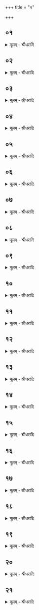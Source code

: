 +++
title = "२"

+++


## ०१
<details><summary>मूलम् - श्रीधरादि</summary>

बार्हस्पत्ये᳘न चरु᳘णा प्र᳘चरति॥  
तस्या᳘निष्ट ऽएव᳘ स्विष्टकृद्भ᳘वत्य᳘थास्मा ऽअ᳘न्नᳫँ᳭ स᳘म्भरत्य᳘न्नं वा᳘ ऽएष ऽउ᳘ज्जयति यो᳘ व्वाजपे᳘येन य᳘जते ऽन्नपे᳘यᳫँ᳭ ह वै ना᳘मैतद्य᳘द्वाजपे᳘यं तद्य᳘दे᳘वैतद᳘न्नमुद᳘जैषीत्त᳘दे᳘वास्मा ऽएतत्स᳘म्भरति॥
</details>

## ०२
<details><summary>मूलम् - श्रीधरादि</summary>

(त्यौ᳘) औ᳘दुम्बरे पात्रे᳘[[!!]]॥  
(त्रे᳘ ऽन्नं) अ᳘न्नं वा ऽऊ᳘र्गुदुम्ब᳘र ऽऊ᳘र्जो ऽन्ना᳘द्यस्या᳘वरुद्ध्यै त᳘स्मादौ᳘दुम्बरे पा᳘त्रे᳘ सो ऽप᳘ एव᳘ प्रथमाः स᳘म्भरत्य᳘थ पयो᳘ ऽथ यथोपस्मा᳘रम᳘न्नानि॥
</details>

## ०३
<details><summary>मूलम् - श्रीधरादि</summary>

तद्धै᳘के॥  
सप्त᳘दशा᳘न्नानि स᳘म्भरन्ति सप्तदशः᳘ प्रजा᳘पतिरि᳘ति व्व᳘दन्तस्त᳘दु त᳘था न᳘ कुर्यात्प्रजा᳘पते᳘र्न्वेव स᳘र्व्वम᳘न्नम᳘नवरुद्धं क᳘ ऽउ त᳘स्मै मनु᳘ष्यो यः स᳘र्व्वम᳘न्नमवरुन्धीत᳘ त᳘स्मादु स᳘र्व्वमेवा᳘न्नं यथोपस्मा᳘रᳫँ᳭ सम्भ᳘रन्ने᳘कम᳘न्नं न स᳘म्भरेत्॥
</details>

## ०४
<details><summary>मूलम् - श्रीधरादि</summary>

स यन्न᳘ सम्भ᳘रति॥  
तस्यो᳘द्ब्रुवीत᳘ त᳘स्य᳘ नाश्नीयाद्यावज्जी᳘वं त᳘था ना᳘न्तमेति त᳘था ज्यो᳘ग्जीवति स᳘ ऽएत᳘स्य स᳘र्वस्यान्ना᳘द्यस्य स᳘म्भृतस्य स्रुवे᳘णोपघा᳘तं वाजप्रसवी᳘यानि जुहोति तद्या᳘भ्य ऽए᳘वैत᳘द्देव᳘ताभ्यो जुहो᳘ति ता᳘ ऽअस्मै प्र᳘सुवन्ति ता᳘भिः प्र᳘सूत ऽउ᳘ज्जयति त᳘स्माद्वाजप्रसवी᳘यानि जुहोति॥
</details>

## ०५
<details><summary>मूलम् - श्रीधरादि</summary>

स᳘ जुहोति॥  
वा᳘जस्येमं᳘ प्रसवः᳘ सुषुवे᳘ ऽग्रे सो᳘मᳫँ᳭ रा᳘जानमो᳘षधीष्वप्सु[[!!]]॥ ता᳘ ऽअस्म᳘भ्यं म᳘धुमतीर्भवंतु व्वय᳘ᳫँ᳘ राष्ट्रे᳘ जागृयाम पुरो᳘हिताः स्वा᳘हा॥
</details>

## ०६
<details><summary>मूलम् - श्रीधरादि</summary>

व्वा᳘जस्येमा᳘म्॥  
(म्प्र) प्रसवः᳘ शिश्रिये दि᳘वमिमा᳘ च व्वि᳘श्वा भु᳘वनानि सम्म्राट्॥ अ᳘दित्स᳘न्तं दापयति प्रजानन्त्स᳘ नो रयिᳫँ᳭ स᳘र्व्ववीरं नि᳘यच्छतु स्वा᳘हा॥
</details>

## ०७
<details><summary>मूलम् - श्रीधरादि</summary>

व्वा᳘जस्य नु᳘॥  
प्रसव ऽआ᳘बभूवेमा᳘ च व्वि᳘श्वा भु᳘वनानि सर्व्व᳘तः॥ स᳘नेमि रा᳘जा प᳘रियाति व्विद्वा᳘न्प्रजां पु᳘ष्टिं व्वर्द्ध᳘यमानो ऽअस्मे स्वा᳘हा॥
</details>

## ०८
<details><summary>मूलम् - श्रीधरादि</summary>

सो᳘मᳫँ᳭ रा᳘जानम्॥ 
(म᳘) अ᳘वसे ऽग्नि᳘मन्वा᳘रभामहे। आदित्यान्वि᳘ष्णुᳫं᳭ सू᳘र्यं ब्रह्मा᳘णं च बृ᳘हस्प᳘तिᳫँ᳭ स्वा᳘हा॥
</details>

## ०९
<details><summary>मूलम् - श्रीधरादि</summary>

(हा ऽर्य) अर्यम᳘णं बृ᳘हस्प᳘तिम्॥  
(मि᳘) इ᳘न्द्रं दा᳘नाय चोदाय। व्वा᳘चं व्वि᳘ष्णुᳫँ᳭ स᳘रस्वतीᳫँ᳭ सविता᳘रं च व्वाजि᳘नᳫँ᳭ स्वा᳘हा॥
</details>

## १०
<details><summary>मूलम् - श्रीधरादि</summary>

(हा᳘ ऽग्ने) अ᳘ग्ने ऽअ᳘च्छा॥  
व्वदेह᳘ नः प्र᳘ति नः सुम᳘ना भव। प्र᳘ नो यच्छ सहस्रजित्त्वᳫँ᳭ हि᳘ धनदा अ᳘सि स्वा᳘हा॥
</details>

## ११
<details><summary>मूलम् - श्रीधरादि</summary>

प्र᳘ नः॥  
(नो) यच्छत्वर्यमा प्र᳘ पूषा प्रबृ᳘हस्प᳘तिः। प्र वा᳘ग्देवी᳘ ददातु नः स्वाहेति[[!!]]॥
</details>

## १२
<details><summary>मूलम् - श्रीधरादि</summary>

(त्य᳘) अ᳘थैनं प᳘रिशिष्टेनाभि᳘षिञ्चति॥  
(त्य) अन्ना᳘द्येनै᳘वैनमेत᳘दभि᳘षिञ्चत्यन्ना᳘द्यमे᳘वास्मिन्नेत᳘द्दधाति त᳘स्मादेनं प᳘रिशिष्टेनाभि᳘षिञ्चति᳘॥
</details>

## १३
<details><summary>मूलम् - श्रीधरादि</summary>

सो ऽभि᳘षिञ्चति॥  
देव᳘स्य त्वा सवितुः᳘ प्रस᳘वे ऽश्वि᳘नोर्बाहु᳘भ्यां पूष्णो ह᳘स्ताभ्यामि᳘ति देवहस्तै᳘रे᳘वैनमेत᳘दभि᳘षिञ्चति स᳘रस्वत्यै व्वाचो᳘ यन्तु᳘र्यन्त्रि᳘ये दधामी᳘ति व्वाग्वै स᳘रस्वती त᳘देनं व्वाच᳘ ऽएव᳘ यन्तु᳘र्यन्त्रि᳘ये दधाति॥
</details>

## १४
<details><summary>मूलम् - श्रीधरादि</summary>

त᳘दु है᳘क ऽआहुः॥  
(र्व्वि᳘) व्वि᳘श्वेषां त्वा देवा᳘नां यन्तु᳘र्यन्त्रि᳘ये दधामी᳘ति स᳘र्व्वं वै व्वि᳘श्वे देवास्त᳘देनᳫँ᳭[[!!]] स᳘र्व्वस्यैव᳘ यन्तु᳘र्यन्त्रि᳘ये दधाति त᳘दु त᳘था न᳘ ब्रूयात्स᳘रस्वत्यै त्वा व्वाचो᳘ यन्तु᳘र्यन्त्रि᳘ये दधामी᳘त्येव᳘ ब्रूयाद्वाग्वै स᳘रस्वती त᳘देनं व्वाच᳘ ऽएव᳘ यन्तु᳘र्यन्त्रि᳘ये दधाति बृ᳘हस्प᳘तेष्ट्वा सा᳘म्राज्येनाभि᳘षिञ्चाम्यसावि᳘ति ना᳘म गृह्णाति तद्बृ᳘हस्प᳘तेरे᳘वैनमेतत्सा᳘युज्यᳫँ᳭ सलोक᳘तां गमयति॥
</details>

## १५
<details><summary>मूलम् - श्रीधरादि</summary>

(त्य᳘) अ᳘थाह॥  
सम्रा᳘डय᳘मसौ᳘ सम्रा᳘डय᳘मसावि᳘ति नि᳘वेदितमे᳘वैनमेतत्स᳘न्तं देवे᳘भ्यो नि᳘वेदयत्ययं᳘ महा᳘वीर्यो[[!!]] यो᳘ ऽभ्य᳘षेची᳘त्ययं᳘ युष्माकै᳘को ऽभूत्तं᳘ गोपायते᳘त्ये᳘वैत᳘दाह त्रिष्कृ᳘त्व ऽआह त्रिवृद्धि᳘ यज्ञः[[!!]]॥
</details>

## १६
<details><summary>मूलम् - श्रीधरादि</summary>

(ज्ञो ऽथो᳘) अथो᳘ज्जितीः॥  
(र्जु) जुहो᳘ति वा व्वाच᳘यति वा य᳘दि जुहो᳘ति य᳘दि व्वाच᳘यति समान᳘ ऽएव ब᳘न्धुः॥
</details>

## १७
<details><summary>मूलम् - श्रीधरादि</summary>

स᳘ व्वाचयति॥  
(त्य) अग्निरे᳘काक्षरेण प्राणमु᳘दजयत्तमु᳘ज्जेषं प्रजा᳘पतिः सप्त᳘दशाक्षरेण सप्तदशᳫँ᳭ स्तो᳘ममु᳘दजयत्तमु᳘ज्जेषमि᳘ति तद्य᳘दे᳘वैता᳘भिरेता᳘ देव᳘ता ऽउद᳘जयंस्त᳘दे᳘वैष᳘ ऽएता᳘भिरु᳘ज्जयति सप्त᳘दश भवन्ति सप्तदशो वै᳘ प्रजा᳘पतिस्त᳘त्प्रजा᳘पतिमु᳘ज्जयति॥
</details>

## १८
<details><summary>मूलम् - श्रीधरादि</summary>

(त्य) अ᳘थाहाग्न᳘ये स्विष्टकृते᳘ ऽनुब्रूही᳘ति॥  
तद्यद᳘न्तरेणा᳘हुती ऽएतत्क᳘र्म क्रिय᳘त ऽएष वै᳘ प्रजा᳘पतिर्य᳘ ऽएष᳘ यज्ञ᳘स्ताय᳘ते य᳘स्मादिमाः᳘ प्रजाः प्र᳘जाता ऽएत᳘म्वेवा᳘प्येतर्ह्य᳘नु प्र᳘जायन्ते त᳘न्मध्यत᳘ ऽए᳘वैत᳘त्प्रजा᳘पतिमु᳘ज्जयति त᳘स्माद᳘न्तरेणा᳘हुती ऽएतत्क᳘र्म क्रियत ऽआश्रा᳘व्याहाग्नि᳘ᳫँ᳘ स्विष्टकृ᳘तं यजे᳘ति व्व᳘षट्कृते जुहोति॥
</details>

## १९
<details><summary>मूलम् - श्रीधरादि</summary>

(त्य) अथे᳘डामा᳘दधाति॥  
(त्यु᳘) उ᳘पहूतायामि᳘डायामप᳘ ऽउपस्पृ᳘श्य माहेन्द्रं ग्र᳘हं गृह्णाति माहेन्द्रं ग्र᳘हं गृहीत्वा᳘ स्तोत्र᳘मुपा᳘करोति त᳘ᳫँ᳘ स्तोत्रा᳘य प्र᳘मीवति स᳘ ऽउपा᳘वरोहति सो᳘ ऽन्ते स्तोत्र᳘स्य भ᳘वत्य᳘न्ते शस्त्र᳘स्य॥
</details>

## २०
<details><summary>मूलम् - श्रीधरादि</summary>

तद्धै᳘के॥  
(क ऽ) एतत्कृत्वा᳘ ऽथैत᳘त्कुर्व्वन्ति त᳘दु त᳘था न᳘ कुर्यादात्मा वै᳘ स्तोत्रं᳘ प्रजा᳘ शस्त्र᳘मेत᳘स्माद्ध स य᳘जमानं प्र᳘णाश᳘यति स᳘ जिह्म᳘ ऽएति स᳘ ह्वलति त᳘स्मादेत᳘देव᳘ कृत्वा᳘ ऽथैत᳘त्कुर्यात्॥
</details>

## २१
<details><summary>मूलम् - श्रीधरादि</summary>

(द) अथे᳘डामा᳘दधाति॥  
(त्यु᳘) उ᳘पहूतायामि᳘डायामप᳘ ऽउपस्पृ᳘श्य माहेन्द्रं ग्र᳘हं गृह्णाति माहेन्द्रं ग्र᳘हं गृहीत्वा᳘ स्तोत्र᳘मुपाकरोति त᳘ᳫँ᳘ स्तोत्रा᳘य प्र᳘मीवति स᳘ ऽउपा᳘वरोहति सो᳘ ऽन्ते स्तोत्र᳘स्य भ᳘वत्य᳘न्ते शस्त्र᳘स्य॥
</details>